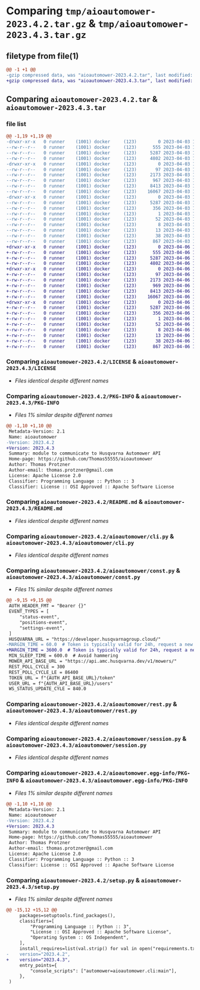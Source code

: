 # Comparing `tmp/aioautomower-2023.4.2.tar.gz` & `tmp/aioautomower-2023.4.3.tar.gz`

## filetype from file(1)

```diff
@@ -1 +1 @@
-gzip compressed data, was "aioautomower-2023.4.2.tar", last modified: Mon Apr  3 18:29:53 2023, max compression
+gzip compressed data, was "aioautomower-2023.4.3.tar", last modified: Thu Apr  6 15:36:53 2023, max compression
```

## Comparing `aioautomower-2023.4.2.tar` & `aioautomower-2023.4.3.tar`

### file list

```diff
@@ -1,19 +1,19 @@
-drwxr-xr-x   0 runner    (1001) docker     (123)        0 2023-04-03 18:29:53.069358 aioautomower-2023.4.2/
--rw-r--r--   0 runner    (1001) docker     (123)      555 2023-04-03 18:29:44.000000 aioautomower-2023.4.2/LICENSE
--rw-r--r--   0 runner    (1001) docker     (123)     5287 2023-04-03 18:29:53.069358 aioautomower-2023.4.2/PKG-INFO
--rw-r--r--   0 runner    (1001) docker     (123)     4802 2023-04-03 18:29:44.000000 aioautomower-2023.4.2/README.md
-drwxr-xr-x   0 runner    (1001) docker     (123)        0 2023-04-03 18:29:53.069358 aioautomower-2023.4.2/aioautomower/
--rw-r--r--   0 runner    (1001) docker     (123)       97 2023-04-03 18:29:44.000000 aioautomower-2023.4.2/aioautomower/__init__.py
--rw-r--r--   0 runner    (1001) docker     (123)     2173 2023-04-03 18:29:44.000000 aioautomower-2023.4.2/aioautomower/cli.py
--rw-r--r--   0 runner    (1001) docker     (123)      967 2023-04-03 18:29:44.000000 aioautomower-2023.4.2/aioautomower/const.py
--rw-r--r--   0 runner    (1001) docker     (123)     8413 2023-04-03 18:29:44.000000 aioautomower-2023.4.2/aioautomower/rest.py
--rw-r--r--   0 runner    (1001) docker     (123)    16067 2023-04-03 18:29:44.000000 aioautomower-2023.4.2/aioautomower/session.py
-drwxr-xr-x   0 runner    (1001) docker     (123)        0 2023-04-03 18:29:53.069358 aioautomower-2023.4.2/aioautomower.egg-info/
--rw-r--r--   0 runner    (1001) docker     (123)     5287 2023-04-03 18:29:53.000000 aioautomower-2023.4.2/aioautomower.egg-info/PKG-INFO
--rw-r--r--   0 runner    (1001) docker     (123)      356 2023-04-03 18:29:53.000000 aioautomower-2023.4.2/aioautomower.egg-info/SOURCES.txt
--rw-r--r--   0 runner    (1001) docker     (123)        1 2023-04-03 18:29:53.000000 aioautomower-2023.4.2/aioautomower.egg-info/dependency_links.txt
--rw-r--r--   0 runner    (1001) docker     (123)       52 2023-04-03 18:29:53.000000 aioautomower-2023.4.2/aioautomower.egg-info/entry_points.txt
--rw-r--r--   0 runner    (1001) docker     (123)        8 2023-04-03 18:29:53.000000 aioautomower-2023.4.2/aioautomower.egg-info/requires.txt
--rw-r--r--   0 runner    (1001) docker     (123)       13 2023-04-03 18:29:53.000000 aioautomower-2023.4.2/aioautomower.egg-info/top_level.txt
--rw-r--r--   0 runner    (1001) docker     (123)       38 2023-04-03 18:29:53.069358 aioautomower-2023.4.2/setup.cfg
--rw-r--r--   0 runner    (1001) docker     (123)      867 2023-04-03 18:29:44.000000 aioautomower-2023.4.2/setup.py
+drwxr-xr-x   0 runner    (1001) docker     (123)        0 2023-04-06 15:36:53.851419 aioautomower-2023.4.3/
+-rw-r--r--   0 runner    (1001) docker     (123)      555 2023-04-06 15:36:43.000000 aioautomower-2023.4.3/LICENSE
+-rw-r--r--   0 runner    (1001) docker     (123)     5287 2023-04-06 15:36:53.851419 aioautomower-2023.4.3/PKG-INFO
+-rw-r--r--   0 runner    (1001) docker     (123)     4802 2023-04-06 15:36:43.000000 aioautomower-2023.4.3/README.md
+drwxr-xr-x   0 runner    (1001) docker     (123)        0 2023-04-06 15:36:53.851419 aioautomower-2023.4.3/aioautomower/
+-rw-r--r--   0 runner    (1001) docker     (123)       97 2023-04-06 15:36:43.000000 aioautomower-2023.4.3/aioautomower/__init__.py
+-rw-r--r--   0 runner    (1001) docker     (123)     2173 2023-04-06 15:36:43.000000 aioautomower-2023.4.3/aioautomower/cli.py
+-rw-r--r--   0 runner    (1001) docker     (123)      969 2023-04-06 15:36:43.000000 aioautomower-2023.4.3/aioautomower/const.py
+-rw-r--r--   0 runner    (1001) docker     (123)     8413 2023-04-06 15:36:43.000000 aioautomower-2023.4.3/aioautomower/rest.py
+-rw-r--r--   0 runner    (1001) docker     (123)    16067 2023-04-06 15:36:43.000000 aioautomower-2023.4.3/aioautomower/session.py
+drwxr-xr-x   0 runner    (1001) docker     (123)        0 2023-04-06 15:36:53.851419 aioautomower-2023.4.3/aioautomower.egg-info/
+-rw-r--r--   0 runner    (1001) docker     (123)     5287 2023-04-06 15:36:53.000000 aioautomower-2023.4.3/aioautomower.egg-info/PKG-INFO
+-rw-r--r--   0 runner    (1001) docker     (123)      356 2023-04-06 15:36:53.000000 aioautomower-2023.4.3/aioautomower.egg-info/SOURCES.txt
+-rw-r--r--   0 runner    (1001) docker     (123)        1 2023-04-06 15:36:53.000000 aioautomower-2023.4.3/aioautomower.egg-info/dependency_links.txt
+-rw-r--r--   0 runner    (1001) docker     (123)       52 2023-04-06 15:36:53.000000 aioautomower-2023.4.3/aioautomower.egg-info/entry_points.txt
+-rw-r--r--   0 runner    (1001) docker     (123)        8 2023-04-06 15:36:53.000000 aioautomower-2023.4.3/aioautomower.egg-info/requires.txt
+-rw-r--r--   0 runner    (1001) docker     (123)       13 2023-04-06 15:36:53.000000 aioautomower-2023.4.3/aioautomower.egg-info/top_level.txt
+-rw-r--r--   0 runner    (1001) docker     (123)       38 2023-04-06 15:36:53.851419 aioautomower-2023.4.3/setup.cfg
+-rw-r--r--   0 runner    (1001) docker     (123)      867 2023-04-06 15:36:43.000000 aioautomower-2023.4.3/setup.py
```

### Comparing `aioautomower-2023.4.2/LICENSE` & `aioautomower-2023.4.3/LICENSE`

 * *Files identical despite different names*

### Comparing `aioautomower-2023.4.2/PKG-INFO` & `aioautomower-2023.4.3/PKG-INFO`

 * *Files 1% similar despite different names*

```diff
@@ -1,10 +1,10 @@
 Metadata-Version: 2.1
 Name: aioautomower
-Version: 2023.4.2
+Version: 2023.4.3
 Summary: module to communicate to Husqvarna Automower API
 Home-page: https://github.com/Thomas55555/aioautomower
 Author: Thomas Protzner
 Author-email: thomas.protzner@gmail.com
 License: Apache License 2.0
 Classifier: Programming Language :: Python :: 3
 Classifier: License :: OSI Approved :: Apache Software License
```

### Comparing `aioautomower-2023.4.2/README.md` & `aioautomower-2023.4.3/README.md`

 * *Files identical despite different names*

### Comparing `aioautomower-2023.4.2/aioautomower/cli.py` & `aioautomower-2023.4.3/aioautomower/cli.py`

 * *Files identical despite different names*

### Comparing `aioautomower-2023.4.2/aioautomower/const.py` & `aioautomower-2023.4.3/aioautomower/const.py`

 * *Files 1% similar despite different names*

```diff
@@ -9,15 +9,15 @@
 AUTH_HEADER_FMT = "Bearer {}"
 EVENT_TYPES = [
     "status-event",
     "positions-event",
     "settings-event",
 ]
 HUSQVARNA_URL = "https://developer.husqvarnagroup.cloud/"
-MARGIN_TIME = 60.0  # Token is typically valid for 24h, request a new one some time before its expiration to avoid glitches.
+MARGIN_TIME = 3600.0  # Token is typically valid for 24h, request a new one some time before its expiration to avoid glitches.
 MIN_SLEEP_TIME = 600.0  # Avoid hammering
 MOWER_API_BASE_URL = "https://api.amc.husqvarna.dev/v1/mowers/"
 REST_POLL_CYCLE = 300
 REST_POLL_CYCLE_LE = 86400
 TOKEN_URL = f"{AUTH_API_BASE_URL}/token"
 USER_URL = f"{AUTH_API_BASE_URL}/users"
 WS_STATUS_UPDATE_CYLE = 840.0
```

### Comparing `aioautomower-2023.4.2/aioautomower/rest.py` & `aioautomower-2023.4.3/aioautomower/rest.py`

 * *Files identical despite different names*

### Comparing `aioautomower-2023.4.2/aioautomower/session.py` & `aioautomower-2023.4.3/aioautomower/session.py`

 * *Files identical despite different names*

### Comparing `aioautomower-2023.4.2/aioautomower.egg-info/PKG-INFO` & `aioautomower-2023.4.3/aioautomower.egg-info/PKG-INFO`

 * *Files 1% similar despite different names*

```diff
@@ -1,10 +1,10 @@
 Metadata-Version: 2.1
 Name: aioautomower
-Version: 2023.4.2
+Version: 2023.4.3
 Summary: module to communicate to Husqvarna Automower API
 Home-page: https://github.com/Thomas55555/aioautomower
 Author: Thomas Protzner
 Author-email: thomas.protzner@gmail.com
 License: Apache License 2.0
 Classifier: Programming Language :: Python :: 3
 Classifier: License :: OSI Approved :: Apache Software License
```

### Comparing `aioautomower-2023.4.2/setup.py` & `aioautomower-2023.4.3/setup.py`

 * *Files 1% similar despite different names*

```diff
@@ -15,12 +15,12 @@
     packages=setuptools.find_packages(),
     classifiers=[
         "Programming Language :: Python :: 3",
         "License :: OSI Approved :: Apache Software License",
         "Operating System :: OS Independent",
     ],
     install_requires=list(val.strip() for val in open("requirements.txt")),
-    version="2023.4.2",
+    version="2023.4.3",
     entry_points={
         "console_scripts": ["automower=aioautomower.cli:main"],
     },
 )
```


